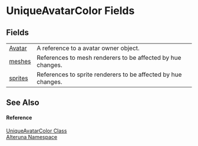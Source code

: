 # UniqueAvatarColor Fields




## Fields
<table>
<tr>
<td><a href="F_Alteruna_UniqueAvatarColor_Avatar">Avatar</a></td>
<td>A reference to a avatar owner object.</td></tr>
<tr>
<td><a href="F_Alteruna_UniqueAvatarColor_meshes">meshes</a></td>
<td>References to mesh renderers to be affected by hue changes.</td></tr>
<tr>
<td><a href="F_Alteruna_UniqueAvatarColor_sprites">sprites</a></td>
<td>References to sprite renderers to be affected by hue changes.</td></tr>
</table>

## See Also


#### Reference
<a href="T_Alteruna_UniqueAvatarColor">UniqueAvatarColor Class</a>  
<a href="N_Alteruna">Alteruna Namespace</a>  
